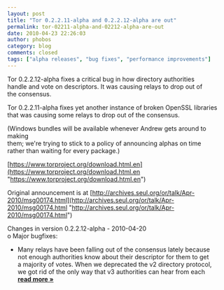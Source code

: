 ```yaml
---
layout: post
title: "Tor 0.2.2.11-alpha and 0.2.2.12-alpha are out"
permalink: tor-02211-alpha-and-02212-alpha-are-out
date: 2010-04-23 22:26:03
author: phobos
category: blog
comments: closed
tags: ["alpha releases", "bug fixes", "performance improvements"]
---
```


Tor 0.2.2.12-alpha fixes a critical bug in how directory authorities  
 handle and vote on descriptors. It was causing relays to drop out of  
 the consensus.

Tor 0.2.2.11-alpha fixes yet another instance of broken OpenSSL libraries  
 that was causing some relays to drop out of the consensus.

(Windows bundles will be available whenever Andrew gets around to making  
 them; we're trying to stick to a policy of announcing alphas on time  
 rather than waiting for every package.)

[https://www.torproject.org/download.html.en](https://www.torproject.org/download.html.en "https://www.torproject.org/download.html.en")

Original announcement is at [http://archives.seul.org/or/talk/Apr-2010/msg00174.html](http://archives.seul.org/or/talk/Apr-2010/msg00174.html "http://archives.seul.org/or/talk/Apr-2010/msg00174.html")

Changes in version 0.2.2.12-alpha - 2010-04-20  
 o Major bugfixes:  
 - Many relays have been falling out of the consensus lately because  
 not enough authorities know about their descriptor for them to get  
 a majority of votes. When we deprecated the v2 directory protocol,  
 we got rid of the only way that v3 authorities can hear from each [**read more »**](https://blog.torproject.org/blog/tor-02211-alpha-and-02212-alpha-are-out)

